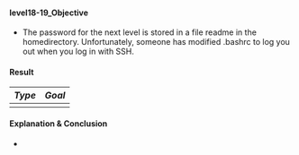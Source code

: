 #### level18-19_Objective

* The password for the next level is stored in a file readme in the homedirectory. Unfortunately, someone has modified .bashrc to log you out when you log in with SSH.

#### Result

|**_Type_**|**_Goal_**|
|:--:|:--:|
|||

#### Explanation & Conclusion

* 